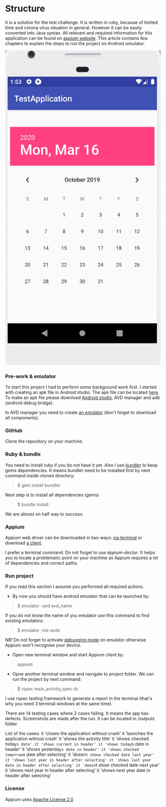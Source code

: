 # Structure
It is a solution for the test challenge. It is written in ruby, because of limited time and corona virus situation in general.
However it can be easily converted into Java syntax. All relevant and required information for this application
can be found on [appium website](http://appium.io/docs/en/commands/status/).
This article contains few chapters to explain the steps to run the project on Android simulator.

![GitHub](/resources/app.png)


### Pre-work & emulator
To start this project I had to perform some background work first. I started with creating an apk file in Android studio.
The apk file can be located [here](https://github.com/GekkoTheFirst/challenge-one/tree/master/resources).
To make an apk file please download [Android studio](https://developer.android.com/studio), AVD manager and adb (android  debug bridge).

In AVD manager you need to create [an emulator](https://developer.android.com/studio/run/managing-avds) (don't forget to download all components).

### GitHub
Clone the repository on your machine.

### Ruby & bundle
You need to install ruby if you do not have it yet. Also I use [bundler](https://bundler.io/) to keep gems dependencies. It means bundler need to be installed first by next command inside cloned directory:
> $ gem install bundler

Next step is to install all dependencies (gems)
> $ bundle install

We are almost on half way to success.

### Appium
Appium web driver can be downloaded in two ways: [via terminal](http://appium.io/docs/en/about-appium/getting-started/) or download [a client](https://github.com/appium/appium-desktop/releases/tag/v1.15.1).

I prefer a terminal command. Do not forget to use *appium-doctor*. It helps you to locate a problematic point on your machine as Appium requires a lot of dependencies and correct paths.

### Run project
If you read this section I assume you performed all required actions.
* By now you should have android emulator that can be launched by:
> $ emulator -avd avd_name

If you do not know the name of you emulator use this command to find existing emulators:
> $ emulator -list-avds

*NB!* Do not forget to activate [debugging mode](https://www.qafox.com/appium-enabling-debugging-mode-in-android-devices-emulators/) on emulator otherwise Appium won't recognise your device.

* Open new terminal window and start Appium client by:
> appium

* Opne another terminal window and navigate to project folder. We can run the project by next command:
> $ rspec main_activity_spec.rb

I use rspec testing framework to generate a report in the terminal (that's why you need 3 terminal windows at the same time).

There are 14 testing cases where 2 cases failing. It means the app has defects. Screenshots are made after the run. It can be located in _/outputs_ folder.

List of the cases:
it 'closes the application without crash'
it 'launches the application without crash'
it 'shows the activity title'
it 'shows checked today`s date'
it 'shows current in header'
it 'shows today`s date in header'
it 'shows yesterday`s date in header'
it 'shows checked tomorrow`s date after selecting'
it 'doesn`t shows checked date last year'
it 'shows last year in header after selecting'
it 'shows last year date in header after selecting'
it 'doesn`t show checked date next year'
it 'shows next year in header after selecting'
it 'shows next year date in header after selecting'

### License
Appium uses [Apache License 2.0](https://github.com/appium/appium/blob/master/LICENSE)
